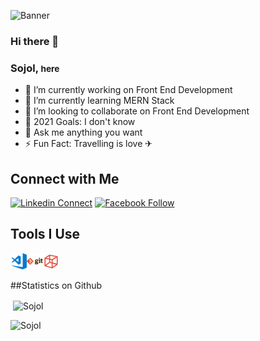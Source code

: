 ![Banner](https://media.giphy.com/media/M9gbBd9nbDrOTu1Mqx/giphy.gif)

### Hi there 👋
<h3> Sojol, <small>here</small> </h3> 

- 🔭 I’m currently working on Front End Development
- 🌱 I’m currently learning MERN Stack
- 👯 I’m looking to collaborate on Front End Development 
- 🎯 2021 Goals: I don't know
- 💬 Ask me anything you want
- ⚡ Fun Fact: Travelling is love ✈

 

## Connect with Me

[![Linkedin Connect](https://img.shields.io/badge/Linkedin-follow-Blue)](https://www.linkedin.com/in/moniruzzaman-eee/)
[![Facebook Follow](https://img.shields.io/badge/Facebook-Follow-blue)](https://www.facebook.com/profile.php?id=100021350896902)



 ## Tools I Use

<img align="left" alt="Visual Studio Code" width="26px" src="https://raw.githubusercontent.com/github/explore/80688e429a7d4ef2fca1e82350fe8e3517d3494d/topics/visual-studio-code/visual-studio-code.png" />
<img align="left" alt="Git" width="26px" src="https://raw.githubusercontent.com/github/explore/80688e429a7d4ef2fca1e82350fe8e3517d3494d/topics/git/git.png" />
<svg xmlns="http://www.w3.org/2000/svg" x="0px" y="0px"
width="26px"  
viewBox="0 0 172 172"
style=" fill:#000000;"><g fill="none" fill-rule="nonzero" stroke="none" stroke-width="1" stroke-linecap="butt" stroke-linejoin="miter" stroke-miterlimit="10" stroke-dasharray="" stroke-dashoffset="0" font-family="none" font-weight="none" font-size="none" text-anchor="none" style="mix-blend-mode: normal"><path d="M0,172v-172h172v172z" fill="none"></path><g fill="#e74c3c"><path d="M69.71753,16.125c-1.00735,0.03028 -1.98589,0.34312 -2.82398,0.90283l-48.375,32.25c-1.49524,0.99691 -2.39341,2.67507 -2.39355,4.47217v80.625c0.0058,2.3937 1.59367,4.49517 3.89478,5.15454v0.0105c0.01748,0.00359 0.03498,0.00709 0.05249,0.0105l75.19751,21.4895c1.55987,0.44686 3.23812,0.16522 4.56665,-0.76636l53.75,-37.625c1.43391,-1.00582 2.28788,-2.64717 2.28857,-4.39868v-80.625c-0.00091,-2.56319 -1.81141,-4.76919 -4.3252,-5.27002l-0.13647,-0.03149c-0.01748,-0.00359 -0.03498,-0.00709 -0.05249,-0.0105l-80.04761,-15.99902c-0.10422,-0.02765 -0.20925,-0.05215 -0.31494,-0.07349l-0.07349,-0.0105c-0.39718,-0.08039 -0.80218,-0.1156 -1.20727,-0.10498zM75.25,28.05078l60.57373,12.11475l-40.00805,24.00903l-20.56567,-4.40918zM64.5,31.54663v25.91968l-29.42603,-6.30932zM145.125,47.11523v64.13257l-43,-11.46387v-26.8645zM26.875,60.40576l37.625,8.0625v25.65723l-37.625,29.26855zM75.25,70.76734l16.125,3.45386v22.69678l-16.125,-4.3042zM71.06128,102.62891l20.31372,5.41699v40.70093l-58.22217,-16.62891zM102.125,110.91187l35.84033,9.56372l-35.84033,25.07984z"></path></g></g></svg>
<br/>



##Statistics on Github
<p>&nbsp;<img align="center" src="https://github-readme-stats.vercel.app/api?username=sojol4242&show_icons=true&theme=cobalt&title_color=3cb480&locale=en" alt="Sojol" /></p>
<p><img align="left" src="https://github-readme-stats.vercel.app/api/top-langs?username=sojol4242&show_icons=true&theme=cobalt&title_color=3cb480&locale=en&layout=compact" alt="Sojol" /></p>
<br/>
 
 
